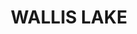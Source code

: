 ---
lastmod: '2025-04-06T06:05:20+00:00'
latitude: -32.2526026
layout: suburb
longitude: 152.4900719
postcode: '2428'
state: NSW
title: WALLIS LAKE
url: /nsw/wallis-lake/
---